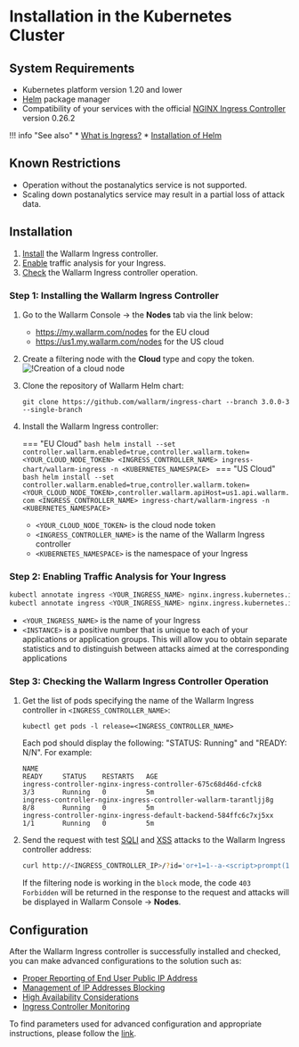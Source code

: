 # Installation in the Kubernetes Cluster

## System Requirements

* Kubernetes platform version 1.20 and lower
* [Helm](https://helm.sh/) package manager
* Compatibility of your services with the official [NGINX Ingress Controller](https://github.com/kubernetes/ingress-nginx) version 0.26.2

!!! info "See also"
    * [What is Ingress?](https://kubernetes.io/docs/concepts/services-networking/ingress/)
    * [Installation of Helm](https://helm.sh/docs/intro/install/)

## Known Restrictions

* Operation without the postanalytics service is not supported. 
* Scaling down postanalytics service may result in a partial loss of attack data.

## Installation

1. [Install](#step-1-installing-the-wallarm-ingress-controller) the Wallarm Ingress controller.
2. [Enable](#step-2-enabling-traffic-analysis-for-your-ingress) traffic analysis for your Ingress.
3. [Check](#step-3-checking-the-wallarm-ingress-controller-operation) the Wallarm Ingress controller operation. 

### Step 1: Installing the Wallarm Ingress Controller

1. Go to the Wallarm Console → the **Nodes** tab via the link below:
    * https://my.wallarm.com/nodes for the EU cloud
    * https://us1.my.wallarm.com/nodes for the US cloud
2. Create a filtering node with the **Cloud** type and copy the token.
    ![!Creation of a cloud node](../images/installation-kubernetes/create-cloud-node.png)
3. Clone the repository of Wallarm Helm chart:
    ```
    git clone https://github.com/wallarm/ingress-chart --branch 3.0.0-3 --single-branch
    ```
4. Install the Wallarm Ingress controller:

    === "EU Cloud"
        ```bash
        helm install --set controller.wallarm.enabled=true,controller.wallarm.token=<YOUR_CLOUD_NODE_TOKEN> <INGRESS_CONTROLLER_NAME> ingress-chart/wallarm-ingress -n <KUBERNETES_NAMESPACE>
        ```
    === "US Cloud"
        ```bash
        helm install --set controller.wallarm.enabled=true,controller.wallarm.token=<YOUR_CLOUD_NODE_TOKEN>,controller.wallarm.apiHost=us1.api.wallarm.com <INGRESS_CONTROLLER_NAME> ingress-chart/wallarm-ingress -n <KUBERNETES_NAMESPACE>
        ```

    * `<YOUR_CLOUD_NODE_TOKEN>` is the cloud node token
    * `<INGRESS_CONTROLLER_NAME>` is the name of the Wallarm Ingress controller
    * `<KUBERNETES_NAMESPACE>` is the namespace of your Ingress

### Step 2: Enabling Traffic Analysis for Your Ingress

``` bash
kubectl annotate ingress <YOUR_INGRESS_NAME> nginx.ingress.kubernetes.io/wallarm-mode=monitoring
kubectl annotate ingress <YOUR_INGRESS_NAME> nginx.ingress.kubernetes.io/wallarm-instance=<INSTANCE>
```
* `<YOUR_INGRESS_NAME>` is the name of your Ingress
* `<INSTANCE>` is a positive number that is unique to each of your applications or application groups. This will allow you to obtain separate statistics and to distinguish between attacks aimed at the corresponding applications

### Step 3: Checking the Wallarm Ingress Controller Operation

1. Get the list of pods specifying the name of the Wallarm Ingress controller in `<INGRESS_CONTROLLER_NAME>`:
    ```
    kubectl get pods -l release=<INGRESS_CONTROLLER_NAME>
    ```

    Each pod should display the following: "STATUS: Running" and "READY: N/N". For example:

    ```
    NAME                                                              READY     STATUS    RESTARTS   AGE
    ingress-controller-nginx-ingress-controller-675c68d46d-cfck8      3/3       Running   0          5m
    ingress-controller-nginx-ingress-controller-wallarm-tarantljj8g   8/8       Running   0          5m
    ingress-controller-nginx-ingress-default-backend-584ffc6c7xj5xx   1/1       Running   0          5m
    ```
2. Send the request with test [SQLI](../attacks-vulns-list.md#sql-injection) and [XSS](../attacks-vulns-list.md#crosssite-scripting-xss) attacks to the Wallarm Ingress controller address:

    ```bash
    curl http://<INGRESS_CONTROLLER_IP>/?id='or+1=1--a-<script>prompt(1)</script>'
    ```

    If the filtering node is working in the `block` mode, the code `403 Forbidden` will be returned in the response to the request and attacks will be displayed in Wallarm Console → **Nodes**.

## Configuration

After the Wallarm Ingress controller is successfully installed and checked, you can make advanced configurations to the solution such as:

* [Proper Reporting of End User Public IP Address](configuration-guides/wallarm-ingress-controller/best-practices/report-public-user-ip.md)
* [Management of IP Addresses Blocking](../user-guides/ip-lists/overview.md)
* [High Availability Considerations](configuration-guides/wallarm-ingress-controller/best-practices/high-availability-considerations.md)
* [Ingress Controller Monitoring](configuration-guides/wallarm-ingress-controller/best-practices/ingress-controller-monitoring.md)

To find parameters used for advanced configuration and appropriate instructions, please follow the [link](configure-kubernetes-en.md).
